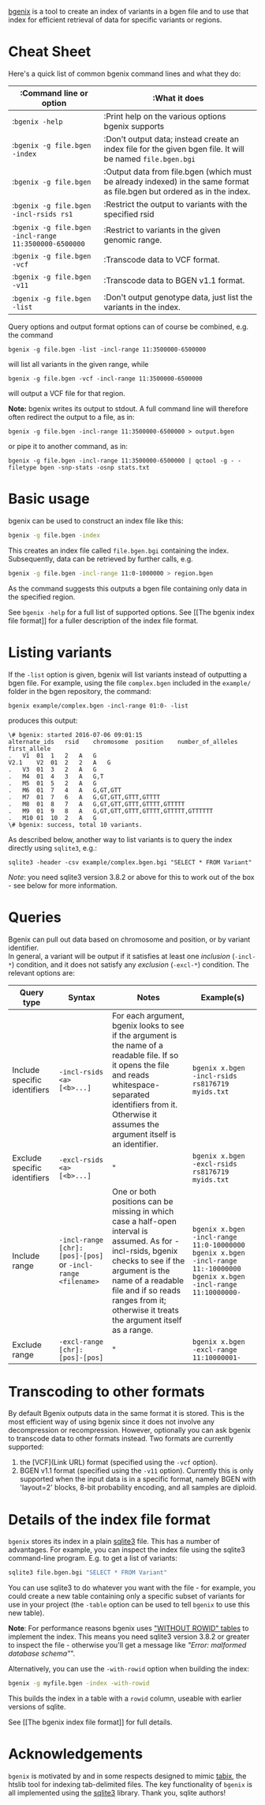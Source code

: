 [bgenix](https://code.enkre.net/bgen.org/gavinband/bgen/src/default/apps/bgenix.cpp) is a tool to create an index of variants in a bgen file and to use that index for efficient retrieval of data for specific variants or regions.  

Cheat Sheet
====

Here's a quick list of common bgenix command lines and what they do:

| :Command line or option | :What it does |
| ----- | ------------ |
| :`bgenix -help` 											| :Print help on the various options bgenix supports |
| :`bgenix -g file.bgen -index` 							| :Don't output data; instead create an index file for the given bgen file.  It will be named `file.bgen.bgi`
| :`bgenix -g file.bgen` 									| :Output data from file.bgen (which must be already indexed) in the same format as file.bgen but ordered as in the index. |
| :`bgenix -g file.bgen -incl-rsids rs1` 					| :Restrict the output to variants with the specified rsid |
| :`bgenix -g file.bgen -incl-range 11:3500000-6500000` 	| :Restrict to variants in the given genomic range. |
| :`bgenix -g file.bgen -vcf` 								| :Transcode data to VCF format. |
| :`bgenix -g file.bgen -v11` 								| :Transcode data to BGEN v1.1 format. |
| :`bgenix -g file.bgen -list`								| :Don't output genotype data, just list the variants in the index. |

Query options and output format options can of course be combined, e.g. the command
```
bgenix -g file.bgen -list -incl-range 11:3500000-6500000
```
will list all variants in the given range, while
```
bgenix -g file.bgen -vcf -incl-range 11:3500000-6500000
```
will output a VCF file for that region.

**Note:** bgenix writes its output to stdout.  A full command line will therefore often redirect the output to a file, as in:
```
bgenix -g file.bgen -incl-range 11:3500000-6500000 > output.bgen
```
or pipe it to another command, as in:
```
bgenix -g file.bgen -incl-range 11:3500000-6500000 | qctool -g - -filetype bgen -snp-stats -osnp stats.txt
```

Basic usage
====

bgenix can be used to construct an index file like this:
```sh
bgenix -g file.bgen -index
```
This creates an index file called `file.bgen.bgi` containing the index.  Subsequently, data can be retrieved by further calls, e.g.
```sh
bgenix -g file.bgen -incl-range 11:0-1000000 > region.bgen
```
As the command suggests this outputs a bgen file containing only data in the specified region.

See `bgenix -help` for a full list of supported options.  See [[The bgenix index file format]] for a fuller description of the index file format.

Listing variants
====

If the `-list` option is given, bgenix will list variants instead of outputting a bgen file.  For example, using the file `complex.bgen` included in the `example/` folder in the bgen repository, the command:

`bgenix example/complex.bgen -incl-range 01:0- -list`

produces this output:
```
\# bgenix: started 2016-07-06 09:01:15
alternate_ids	rsid	chromosome	position	number_of_alleles	first_allele
.	V1	01	1	2	A	G
V2.1	V2	01	2	2	A	G
.	V3	01	3	2	A	G
.	M4	01	4	3	A	G,T
.	M5	01	5	2	A	G
.	M6	01	7	4	A	G,GT,GTT
.	M7	01	7	6	A	G,GT,GTT,GTTT,GTTTT
.	M8	01	8	7	A	G,GT,GTT,GTTT,GTTTT,GTTTTT
.	M9	01	9	8	A	G,GT,GTT,GTTT,GTTTT,GTTTTT,GTTTTTT
.	M10	01	10	2	A	G
\# bgenix: success, total 10 variants.
```

As described below, another way to list variants is to query the index directly using `sqlite3`, e.g.:

`sqlite3 -header -csv example/complex.bgen.bgi "SELECT * FROM Variant"`

*Note*: you need sqlite3 version 3.8.2 or above for this to work out of the box - see below for more information.

Queries
====

Bgenix can pull out data based on chromosome and position, or by variant identifier.   
In general, a variant will be output if it satisfies at least one *inclusion*  (`-incl-*`) condition, and it does not satisfy any *exclusion* (`-excl-*`) condition.  The relevant options are:

| Query type |     Syntax      | Notes | Example(s) |
| -----------| --------------- | ----- | ------- |
| Include specific identifiers | `-incl-rsids <a> [<b>...]` | For each argument, bgenix looks to see if the argument is the name of a readable file.  If so it opens the file and reads whitespace-separated identifiers from it.  Otherwise it assumes the argument itself is an identifier. | `bgenix x.bgen -incl-rsids rs8176719 myids.txt` |
| Exclude specific identifiers | `-excl-rsids <a> [<b>...]` | " | `bgenix x.bgen -excl-rsids rs8176719 myids.txt` |
| Include range | `-incl-range [chr]:[pos]-[pos]` or `-incl-range <filename>` | One or both positions can be missing in which case a half-open interval is assumed.  As for -incl-rsids, bgenix checks to see if the argument is the name of a readable file and if so reads ranges from it; otherwise it treats the argument itself as a range. | `bgenix x.bgen -incl-range 11:0-10000000` `bgenix x.bgen -incl-range 11:-10000000` `bgenix x.bgen -incl-range 11:10000000-` |
| Exclude range | `-excl-range [chr]:[pos]-[pos]` | " | `bgenix x.bgen -excl-range 11:10000001-` |

Transcoding to other formats
====

By default Bgenix outputs data in the same format it is stored.  This is the most efficient way of using bgenix since it does not involve any decompression or recompression.  However, optionally you can ask bgenix to transcode data to other formats instead.  Two formats are currently supported:

1. the [VCF](Link URL) format (specified using the `-vcf` option).
2. BGEN v1.1 format (specified using the `-v11` option).  Currently this is only supported when the input data is in a specific format, namely BGEN with 'layout=2' blocks, 8-bit probability encoding, and all samples are diploid.

Details of the index file format
====

`bgenix` stores its index in a plain [sqlite3](http://www.sqlite.org) file.  This has a number of advantages.
For example, you can inspect the index file using the sqlite3 command-line program.  E.g. to get a list of variants:
```sh
sqlite3 file.bgen.bgi "SELECT * FROM Variant"
```
You can use sqlite3 to do whatever you want with the file - for example, you could create a new table containing only a specific subset of variants for use in your project (the `-table` option can be used to tell `bgenix` to use this new table).

**Note**: For performance reasons bgenix uses ["WITHOUT ROWID" tables](https://www.sqlite.org/withoutrowid.html) to implement the index.  This means you need sqlite3 version 3.8.2 or greater to inspect the file - otherwise you'll get a message like *"Error: malformed database schema"*".

Alternatively, you can use the `-with-rowid` option when building the index:
```sh
bgenix -g myfile.bgen -index -with-rowid
```
This builds the index in a table with a `rowid` column, useable with earlier versions of sqlite.

See [[The bgenix index file format]] for full details.

Acknowledgements
====
`bgenix` is motivated by and in some respects designed to mimic [tabix](http://www.htslib.org/doc/tabix.html), the htslib tool for indexing tab-delimited files.  The key functionality of `bgenix` is all implemented using the [sqlite3](http://www.sqlite.org) library.  Thank you, sqlite authors!

